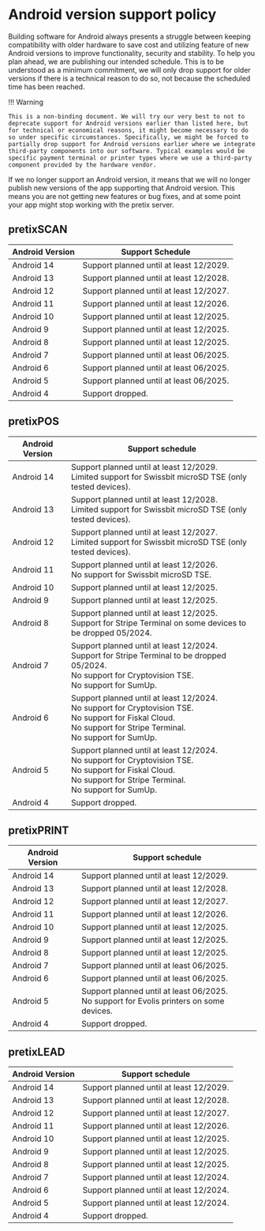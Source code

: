 # Android version support policy

Building software for Android always presents a struggle between keeping compatibility with older hardware to save cost
and utilizing feature of new Android versions to improve functionality, security and stability. To help you plan ahead,
we are publishing our intended schedule. This is to be understood as a minimum commitment, we will only drop support for
older versions if there is a technical reason to do so, not because the scheduled time has been reached.

!!! Warning

    This is a non-binding document. We will try our very best to not to deprecate support for Android versions earlier than listed here, but for technical or economical reasons, it might become necessary to do so under specific circumstances. Specifically, we might be forced to partially drop support for Android versions earlier where we integrate third-party components into our software. Typical examples would be specific payment terminal or printer types where we use a third-party component provided by the hardware vendor.

If we no longer support an Android version, it means that we will no longer publish new versions of the app supporting
that Android version. This means you are not getting new features or bug fixes, and at some point your app might stop
working with the pretix server.

## pretixSCAN

| Android Version | Support Schedule                        |
|-----------------|-----------------------------------------|
| Android 14      | Support planned until at least 12/2029. |
| Android 13      | Support planned until at least 12/2028. |
| Android 12      | Support planned until at least 12/2027. |
| Android 11      | Support planned until at least 12/2026. |
| Android 10      | Support planned until at least 12/2025. |
| Android 9       | Support planned until at least 12/2025. |
| Android 8       | Support planned until at least 12/2025. |
| Android 7       | Support planned until at least 06/2025. |
| Android 6       | Support planned until at least 06/2025. |
| Android 5       | Support planned until at least 06/2025. |
| Android 4       | Support dropped.                        |

## pretixPOS

| Android Version | Support schedule                                                                                                                                                        |
|-----------------|-------------------------------------------------------------------------------------------------------------------------------------------------------------------------|
| Android 14      | Support planned until at least 12/2029.<br>Limited support for Swissbit microSD TSE (only tested devices).                                                              |
| Android 13      | Support planned until at least 12/2028.<br>Limited support for Swissbit microSD TSE (only tested devices).                                                              |
| Android 12      | Support planned until at least 12/2027.<br>Limited support for Swissbit microSD TSE (only tested devices).                                                              |
| Android 11      | Support planned until at least 12/2026.<br>No support for Swissbit microSD TSE.                                                                                         |
| Android 10      | Support planned until at least 12/2025.                                                                                                                                 |
| Android 9       | Support planned until at least 12/2025.                                                                                                                                 |
| Android 8       | Support planned until at least 12/2025.<br>Support for Stripe Terminal on some devices to be dropped 05/2024.                                                           |
| Android 7       | Support planned until at least 12/2024.<br>Support for Stripe Terminal to be dropped 05/2024.<br>No support for Cryptovision TSE.<br>No support for SumUp.              |
| Android 6       | Support planned until at least 12/2024.<br>No support for Cryptovision TSE.<br>No support for Fiskal Cloud.<br>No support for Stripe Terminal.<br>No support for SumUp. |
| Android 5       | Support planned until at least 12/2024.<br>No support for Cryptovision TSE.<br>No support for Fiskal Cloud.<br>No support for Stripe Terminal.<br>No support for SumUp. |
| Android 4       | Support dropped.                                                                                                                                                        |

## pretixPRINT

| Android Version | Support schedule                                                                             |
|-----------------|----------------------------------------------------------------------------------------------|
| Android 14      | Support planned until at least 12/2029.                                                      |
| Android 13      | Support planned until at least 12/2028.                                                      |
| Android 12      | Support planned until at least 12/2027.                                                      |
| Android 11      | Support planned until at least 12/2026.                                                      |
| Android 10      | Support planned until at least 12/2025.                                                      |
| Android 9       | Support planned until at least 12/2025.                                                      |
| Android 8       | Support planned until at least 12/2025.                                                      |
| Android 7       | Support planned until at least 06/2025.                                                      |
| Android 6       | Support planned until at least 06/2025.                                                      |
| Android 5       | Support planned until at least 06/2025. <br> No support for Evolis printers on some devices. |
| Android 4       | Support dropped.                                                                             |

## pretixLEAD

| Android Version | Support schedule                        |
|-----------------|-----------------------------------------|
| Android 14      | Support planned until at least 12/2029. |
| Android 13      | Support planned until at least 12/2028. | 
| Android 12      | Support planned until at least 12/2027. |
| Android 11      | Support planned until at least 12/2026. |
| Android 10      | Support planned until at least 12/2025. |
| Android 9       | Support planned until at least 12/2025. |
| Android 8       | Support planned until at least 12/2025. |
| Android 7       | Support planned until at least 12/2024. |
| Android 6       | Support planned until at least 12/2024. |
| Android 5       | Support planned until at least 12/2024. | 
| Android 4       | Support dropped.                        |
